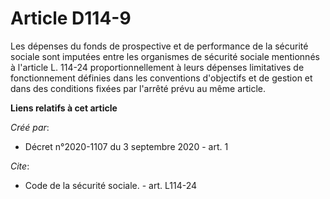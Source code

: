 # Article D114-9

Les dépenses du fonds de prospective et de performance de la sécurité sociale sont imputées entre les organismes de sécurité
sociale mentionnés à l'article L. 114-24 proportionnellement à leurs dépenses limitatives de fonctionnement définies dans les
conventions d'objectifs et de gestion et dans des conditions fixées par l'arrêté prévu au même article.

**Liens relatifs à cet article**

_Créé par_:

  - Décret n°2020-1107 du 3 septembre 2020 - art. 1

_Cite_:

  - Code de la sécurité sociale. - art. L114-24
